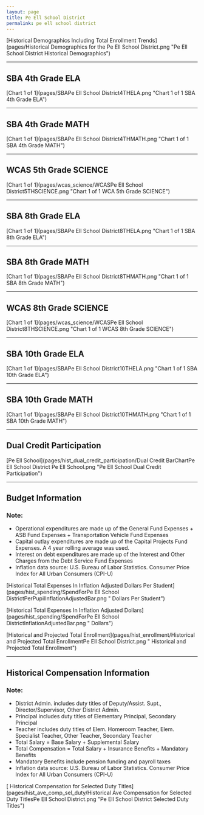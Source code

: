 ```yaml
---
layout: page
title: Pe Ell School District
permalink: pe ell school district
---
```



[Historical Demographics Including Total Enrollment Trends](pages/Historical Demographics for the Pe Ell School District.png "Pe Ell School District Historical Demographics")

___

## SBA 4th Grade ELA

[Chart 1 of 1](pages/SBAPe Ell School District4THELA.png "Chart 1 of 1 SBA 4th Grade ELA")


___

## SBA 4th Grade MATH

[Chart 1 of 1](pages/SBAPe Ell School District4THMATH.png "Chart 1 of 1 SBA 4th Grade MATH")


___

## WCAS 5th Grade SCIENCE

[Chart 1 of 1](pages/wcas_science/WCASPe Ell School District5THSCIENCE.png "Chart 1 of 1 WCA 5th Grade SCIENCE")


___

## SBA 8th Grade ELA

[Chart 1 of 1](pages/SBAPe Ell School District8THELA.png "Chart 1 of 1 SBA 8th Grade ELA")


___

## SBA 8th Grade MATH

[Chart 1 of 1](pages/SBAPe Ell School District8THMATH.png "Chart 1 of 1 SBA 8th Grade MATH")


___

## WCAS 8th Grade SCIENCE

[Chart 1 of 1](pages/wcas_science/WCASPe Ell School District8THSCIENCE.png "Chart 1 of 1 WCAS 8th Grade SCIENCE")


___

## SBA 10th Grade ELA

[Chart 1 of 1](pages/SBAPe Ell School District10THELA.png "Chart 1 of 1 SBA 10th Grade ELA")


___

## SBA 10th Grade MATH

[Chart 1 of 1](pages/SBAPe Ell School District10THMATH.png "Chart 1 of 1 SBA 10th Grade MATH")


___

## Dual Credit Participation

[Pe Ell School](pages/hist_dual_credit_participation/Dual Credit BarChartPe Ell School District Pe Ell School.png "Pe Ell School Dual Credit Participation")


___

## Budget Information
### Note:
- Operational expenditures are made up of the General Fund Expenses + ASB Fund Expenses + Transportation Vehicle Fund Expenses
- Capital outlay expenditures are made up of the Capital Projects Fund Expenses. A 4 year rolling average was used.
- Interest on debt expenditures are made up of the Interest and Other Charges from the Debt Service Fund Expenses
- Inflation data source: U.S. Bureau of Labor Statistics. Consumer Price Index for All Urban Consumers (CPI-U)

[Historical Total Expenses In Inflation Adjusted Dollars Per Student](pages/hist_spending/SpendForPe Ell School DistrictPerPupilInflationAdjustedBar.png " Dollars Per Student")

[Historical Total Expenses In Inflation Adjusted Dollars](pages/hist_spending/SpendForPe Ell School DistrictInflationAdjustedBar.png " Dollars")

[Historical and Projected Total Enrollment](pages/hist_enrollment/Historical and Projected Total EnrollmentPe Ell School District.png " Historical and Projected Total Enrollment")


___

## Historical Compensation Information
### Note:
- District Admin. includes duty titles of Deputy/Assist. Supt., Director/Supervisor, Other District Admin.
- Principal includes duty titles of Elementary Principal, Secondary Principal
- Teacher includes duty titles of Elem. Homeroom Teacher, Elem. Specialist Teacher, Other Teacher, Secondary Teacher
- Total Salary = Base Salary + Supplemental Salary
- Total Compensation = Total Salary + Insurance Benefits + Mandatory Benefits
- Mandatory Benefits include pension funding and payroll taxes
- Inflation data source: U.S. Bureau of Labor Statistics. Consumer Price Index for All Urban Consumers (CPI-U)

[ Historical Compensation for Selected Duty Titles](pages/hist_ave_comp_sel_duty/Historical Ave Compensation for Selected Duty TitlesPe Ell School District.png "Pe Ell School District Selected Duty Titles")

